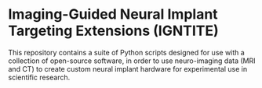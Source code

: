 # Imaging-Guided Neural Implant Targeting Extensions (IGNTITE)

This repository contains a suite of Python scripts designed for use with a collection of open-source software, in order to use neuro-imaging data (MRI and CT) to create custom neural implant hardware for experimental use in scientific research.
